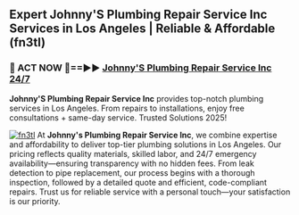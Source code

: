 ## Expert Johnny'S Plumbing Repair Service Inc Services in Los Angeles | Reliable & Affordable (fn3tl)  

<h3>🚿 ACT NOW 🌟==►► <a href="https://tinyurl.com/2ne6vx2x" rel="nofollow">Johnny'S Plumbing Repair Service Inc 24/7</a></h3>

**Johnny'S Plumbing Repair Service Inc** provides top-notch plumbing services in Los Angeles. From repairs to installations, enjoy free consultations + same-day service. Trusted Solutions 2025!

[![fn3tl](https://i.imgur.com/4PFF4AK.jpeg)](https://tinyurl.com/2ne6vx2x)
At **Johnny's Plumbing Repair Service Inc**, we combine expertise and affordability to deliver top-tier plumbing solutions in Los Angeles. Our pricing reflects quality materials, skilled labor, and 24/7 emergency availability—ensuring transparency with no hidden fees. From leak detection to pipe replacement, our process begins with a thorough inspection, followed by a detailed quote and efficient, code-compliant repairs. Trust us for reliable service with a personal touch—your satisfaction is our priority.